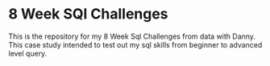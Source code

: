 # 8 Week SQl Challenges
This is the repository for my 8 Week Sql Challenges from data with Danny. This case study intended to test out my sql skills from beginner to advanced level query.
